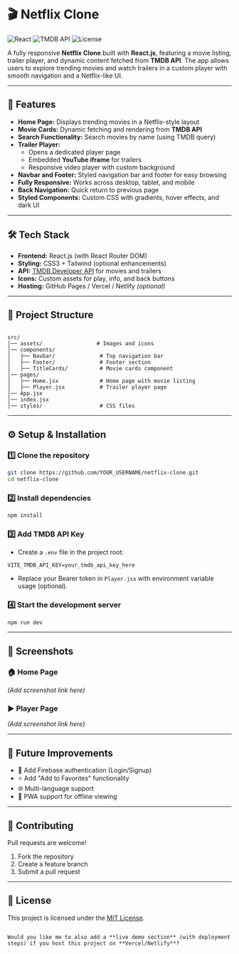 # 🎬 Netflix Clone

![React](https://img.shields.io/badge/React-18.2-blue)
![TMDB API](https://img.shields.io/badge/TMDB-API-orange)
![License](https://img.shields.io/badge/License-MIT-green)

A fully responsive **Netflix Clone** built with **React.js**, featuring a movie listing, trailer player, and dynamic content fetched from **TMDB API**. The app allows users to explore trending movies and watch trailers in a custom player with smooth navigation and a Netflix-like UI.

---

## 🚀 Features

- **Home Page:** Displays trending movies in a Netflix-style layout  
- **Movie Cards:** Dynamic fetching and rendering from **TMDB API**  
- **Search Functionality:** Search movies by name (using TMDB query)  
- **Trailer Player:**  
  - Opens a dedicated player page  
  - Embedded **YouTube iframe** for trailers  
  - Responsive video player with custom background  
- **Navbar and Footer:** Styled navigation bar and footer for easy browsing  
- **Fully Responsive:** Works across desktop, tablet, and mobile  
- **Back Navigation:** Quick return to previous page  
- **Styled Components:** Custom CSS with gradients, hover effects, and dark UI  

---

## 🛠️ Tech Stack

- **Frontend:** React.js (with React Router DOM)  
- **Styling:** CSS3 + Tailwind (optional enhancements)  
- **API:** [TMDB Developer API](https://developer.themoviedb.org) for movies and trailers  
- **Icons:** Custom assets for play, info, and back buttons  
- **Hosting:** GitHub Pages / Vercel / Netlify *(optional)*  

---

## 📂 Project Structure

```

src/
│── assets/                 # Images and icons
│── components/
│   ├── Navbar/              # Top navigation bar
│   ├── Footer/              # Footer section
│   ├── TitleCards/          # Movie cards component
│── pages/
│   ├── Home.jsx             # Home page with movie listing
│   ├── Player.jsx           # Trailer player page
│── App.jsx
│── index.jsx
│── styles/                  # CSS files

````

---

## ⚙️ Setup & Installation

### 1️⃣ Clone the repository
```bash
git clone https://github.com/YOUR_USERNAME/netflix-clone.git
cd netflix-clone
````

### 2️⃣ Install dependencies

```bash
npm install
```

### 3️⃣ Add TMDB API Key

* Create a `.env` file in the project root:

```env
VITE_TMDB_API_KEY=your_tmdb_api_key_here
```

* Replace your Bearer token in `Player.jsx` with environment variable usage (optional).

### 4️⃣ Start the development server

```bash
npm run dev
```

---

## 🎥 Screenshots

### 🏠 Home Page

*(Add screenshot link here)*

### ▶️ Player Page

*(Add screenshot link here)*

---

## 🚧 Future Improvements

* 🔑 Add Firebase authentication (Login/Signup)
* ⭐ Add "Add to Favorites" functionality
* 🌐 Multi-language support
* 📱 PWA support for offline viewing

---

## 🤝 Contributing

Pull requests are welcome!

1. Fork the repository
2. Create a feature branch
3. Submit a pull request

---

## 📜 License

This project is licensed under the [MIT License](LICENSE).

```

Would you like me to also add a **live demo section** (with deployment steps) if you host this project on **Vercel/Netlify**?
```
